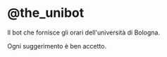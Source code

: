 # @the_unibot
Il bot che fornisce gli orari dell'università di Bologna.

Ogni suggerimento è ben accetto.
